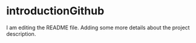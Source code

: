 # introductionGithub

I am editing the README file. Adding some more details about the project description.
